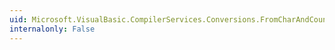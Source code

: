 ```yaml
---
uid: Microsoft.VisualBasic.CompilerServices.Conversions.FromCharAndCount(System.Char,System.Int32)
internalonly: False
---
```

